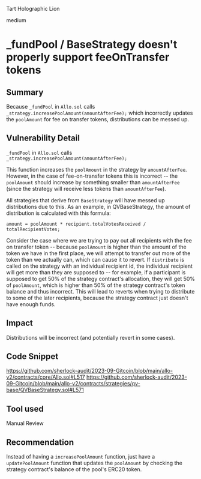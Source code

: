 Tart Holographic Lion

medium

# _fundPool / BaseStrategy doesn't properly support feeOnTransfer tokens
## Summary

Because `_fundPool` in `Allo.sol` calls ` _strategy.increasePoolAmount(amountAfterFee);` which incorrectly updates the `poolAmount` for fee on transfer tokens, distributions can be messed up. 

## Vulnerability Detail

`_fundPool` in `Allo.sol` calls ` _strategy.increasePoolAmount(amountAfterFee);`

This function increases the `poolAmount` in the strategy by `amountAfterFee`. However, in the case of fee-on-transfer tokens this is incorrect -- the `poolAmount` should increase by something smaller than `amountAfterFee` (since the strategy will receive less tokens than `amountAfterFee`). 

All strategies that derive from `BaseStrategy` will have messed up distributions due to this. As an example, in QVBaseStrategy, the amount of distribution is calculated with this formula:

`amount = poolAmount * recipient.totalVotesReceived / totalRecipientVotes;`

Consider the case where we are trying to pay out all recipients with the fee on transfer token -- because `poolAmount` is higher than the amount of the token we have in the first place, we will attempt to transfer out more of the token than we actually can, which can cause it to revert. If `distribute` is called on the strategy with an individual recipient id, the individual recipient will get more than they are supposed to -- for example, if a participant is supposed to get 50% of the strategy contract's allocation, they will get 50% of `poolAmount`, which is higher than 50% of the strategy contract's token balance and thus incorrect. This will lead to reverts when trying to distribute to some of the later recipients, because the strategy contract just doesn't have enough funds. 

## Impact

Distributions will be incorrect (and potentially revert in some cases). 

## Code Snippet

https://github.com/sherlock-audit/2023-09-Gitcoin/blob/main/allo-v2/contracts/core/Allo.sol#L517
https://github.com/sherlock-audit/2023-09-Gitcoin/blob/main/allo-v2/contracts/strategies/qv-base/QVBaseStrategy.sol#L571

## Tool used

Manual Review

## Recommendation

Instead of having a `increasePoolAmount` function, just have a `updatePoolAmount` function that updates the `poolAmount` by checking the strategy contract's balance of the pool's ERC20 token. 
